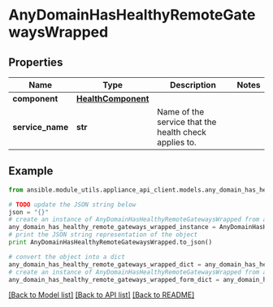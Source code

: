 # AnyDomainHasHealthyRemoteGatewaysWrapped


## Properties

Name | Type | Description | Notes
------------ | ------------- | ------------- | -------------
**component** | [**HealthComponent**](HealthComponent.md) |  | 
**service_name** | **str** | Name of the service that the health check applies to. | 

## Example

```python
from ansible.module_utils.appliance_api_client.models.any_domain_has_healthy_remote_gateways_wrapped import AnyDomainHasHealthyRemoteGatewaysWrapped

# TODO update the JSON string below
json = "{}"
# create an instance of AnyDomainHasHealthyRemoteGatewaysWrapped from a JSON string
any_domain_has_healthy_remote_gateways_wrapped_instance = AnyDomainHasHealthyRemoteGatewaysWrapped.from_json(json)
# print the JSON string representation of the object
print AnyDomainHasHealthyRemoteGatewaysWrapped.to_json()

# convert the object into a dict
any_domain_has_healthy_remote_gateways_wrapped_dict = any_domain_has_healthy_remote_gateways_wrapped_instance.to_dict()
# create an instance of AnyDomainHasHealthyRemoteGatewaysWrapped from a dict
any_domain_has_healthy_remote_gateways_wrapped_form_dict = any_domain_has_healthy_remote_gateways_wrapped.from_dict(any_domain_has_healthy_remote_gateways_wrapped_dict)
```
[[Back to Model list]](../README.md#documentation-for-models) [[Back to API list]](../README.md#documentation-for-api-endpoints) [[Back to README]](../README.md)


